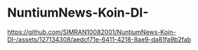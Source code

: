 # NuntiumNews-Koin-DI-

https://github.com/SIMRAN10082001/NuntiumNews-Koin-DI-/assets/127134308/aedcf71e-6411-4218-8ae9-da81fa9b2fab

